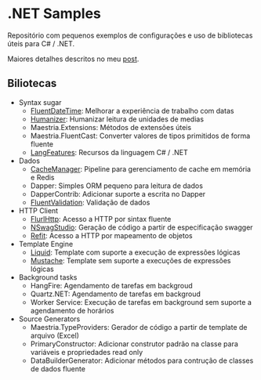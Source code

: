 # .NET Samples

Repositório com pequenos exemplos de configurações e uso de bibliotecas úteis para C# / .NET.

Maiores detalhes descritos no meu [post](https://fabionaspolini.medium.com/bibliotecas-para-incrementar-a-produtividade-em-c-net-52749e9329d3).

## Biliotecas

- Syntax sugar
  - [FluentDateTime](FluentDateTime): Melhorar a experiência de trabalho com datas
  - [Humanizer](Humanizer): Humanizar leitura de unidades de medias
  - Maestria.Extensions: Métodos de extensões úteis
  - Maestria.FluentCast: Converter valores de tipos primitidos de forma fluente
  - [LangFeatures](LangFeatures): Recursos da linguagem C# / .NET
- Dados
  - [CacheManager](CacheManager): Pipeline para gerenciamento de cache em memória e Redis
  - Dapper: Simples ORM pequeno para leitura de dados
  - DapperContrib: Adicionar suporte a escrita no Dapper
  - [FluentValidation](FluentValidation): Validação de dados
- HTTP Client
  - [FlurlHttp](FlurlHttp): Acesso a HTTP por sintax fluente
  - [NSwagStudio](NSwagStudio): Geração de código a partir de especificação swagger
  - [Refit](Refit): Acesso a HTTP por mapeamento de objetos
- Template Engine
  - [Liquid](Liquid): Template com suporte a execução de expressões lógicas
  - [Mustache](Mustache): Template sem suporte a execuções de expressões lógicas
- Background tasks
  - HangFire: Agendamento de tarefas em backgroud
  - Quartz.NET: Agendamento de tarefas em backgroud
  - Worker Service: Execução de tarefas em background sem suporte a agendamento de horários
- Source Generators
  - Maestria.TypeProviders: Gerador de código a partir de template de arquivo (Excel)
  - PrimaryConstructor: Adicionar construtor padrão na classe para variáveis e propriedades read only
  - DataBuilderGenerator: Adicionar métodos para contrução de classes de dados fluente
